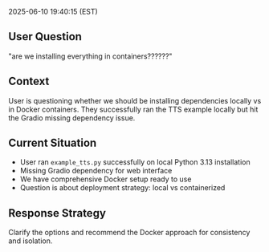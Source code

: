 2025-06-10 19:40:15 (EST)

## User Question
"are we installing everything in containers??????"

## Context
User is questioning whether we should be installing dependencies locally vs in Docker containers. They successfully ran the TTS example locally but hit the Gradio missing dependency issue.

## Current Situation
- User ran `example_tts.py` successfully on local Python 3.13 installation
- Missing Gradio dependency for web interface
- We have comprehensive Docker setup ready to use
- Question is about deployment strategy: local vs containerized

## Response Strategy
Clarify the options and recommend the Docker approach for consistency and isolation.
